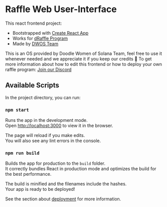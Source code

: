 # Raffle Web User-Interface

This react frontend project:
- Bootstrapped with [Create React App](https://github.com/facebook/create-react-app)
- Works for [dRaffle Program](https://github.com/draffle-io/draffle)
- Made by [DWOS Team](https://dwos.app/)

This is an OS provided by Doodle Women of Solana Team, feel free to use it whenever needed and we appreciate it if you keep our credits 💖
To get more information about how to edit this frontend or how to deploy your own raffle program: [Join our Discord](https://discord.gg/gXpvbWftH7)

## Available Scripts

In the project directory, you can run:

### `npm start`

Runs the app in the development mode.\
Open [http://localhost:3000](http://localhost:3000) to view it in the browser.

The page will reload if you make edits.\
You will also see any lint errors in the console.

### `npm run build`

Builds the app for production to the `build` folder.\
It correctly bundles React in production mode and optimizes the build for the best performance.

The build is minified and the filenames include the hashes.\
Your app is ready to be deployed!

See the section about [deployment](https://facebook.github.io/create-react-app/docs/deployment) for more information.